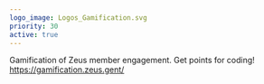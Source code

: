 ```yaml
---
logo_image: Logos_Gamification.svg
priority: 30
active: true
---
```


Gamification of Zeus member engagement. Get points for coding! https://gamification.zeus.gent/
